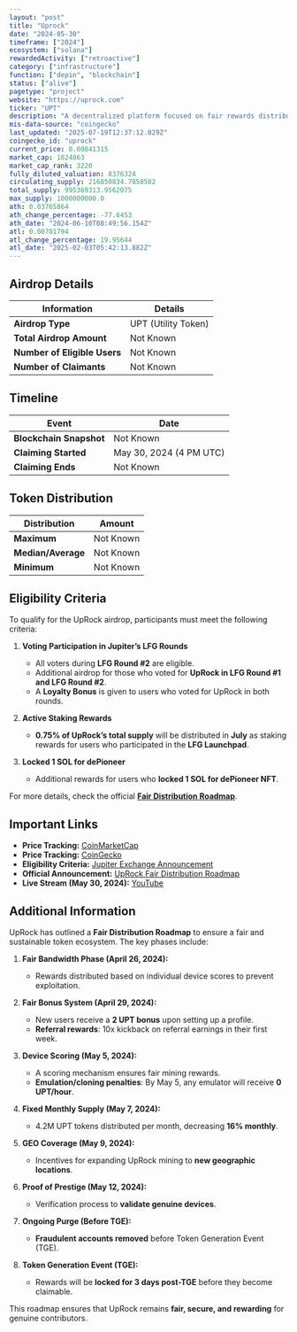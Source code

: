 ```yaml
---
layout: "post"
title: "Uprock"
date: "2024-05-30"
timeframe: ["2024"]
ecosystem: ["solana"]
rewardedActivity: ["retroactive"]
category: ["infrastructure"]
function: ["depin", "blockchain"]
status: ["alive"]
pagetype: "project"
website: "https://uprock.com"
ticker: "UPT"
description: "A decentralized platform focused on fair rewards distribution and user participation incentives."
mis-data-source: "coingecko"
last_updated: "2025-07-19T12:37:12.029Z"
coingecko_id: "uprock"
current_price: 0.00841315
market_cap: 1824863
market_cap_rank: 3220
fully_diluted_valuation: 8376324
circulating_supply: 216850834.7858582
total_supply: 995369313.9562075
max_supply: 1000000000.0
ath: 0.03765864
ath_change_percentage: -77.6453
ath_date: "2024-06-10T08:49:56.154Z"
atl: 0.00701794
atl_change_percentage: 19.95644
atl_date: "2025-02-03T05:42:13.882Z"
---
```


## Airdrop Details

| Information                  | Details             |
| ---------------------------- | ------------------- |
| **Airdrop Type**             | UPT (Utility Token) |
| **Total Airdrop Amount**     | Not Known           |
| **Number of Eligible Users** | Not Known           |
| **Number of Claimants**      | Not Known           |

## Timeline

| Event                   | Date                    |
| ----------------------- | ----------------------- |
| **Blockchain Snapshot** | Not Known               |
| **Claiming Started**    | May 30, 2024 (4 PM UTC) |
| **Claiming Ends**       | Not Known               |

## Token Distribution

| Distribution       | Amount    |
| ------------------ | --------- |
| **Maximum**        | Not Known |
| **Median/Average** | Not Known |
| **Minimum**        | Not Known |

## Eligibility Criteria

To qualify for the UpRock airdrop, participants must meet the following criteria:

1. **Voting Participation in Jupiter’s LFG Rounds**

   - All voters during **LFG Round #2** are eligible.
   - Additional airdrop for those who voted for **UpRock in LFG Round #1 and LFG Round #2**.
   - A **Loyalty Bonus** is given to users who voted for UpRock in both rounds.

2. **Active Staking Rewards**

   - **0.75% of UpRock’s total supply** will be distributed in **July** as staking rewards for users who participated in the **LFG Launchpad**.

3. **Locked 1 SOL for dePioneer**
   - Additional rewards for users who **locked 1 SOL for dePioneer NFT**.

For more details, check the official **[Fair Distribution Roadmap](https://uprock.com/blog/fair-distribution-roadmap)**.

## Important Links

- **Price Tracking:** [CoinMarketCap](https://coinmarketcap.com/currencies/uprock)
- **Price Tracking:** [CoinGecko](https://www.coingecko.com/en/coins/uprock)
- **Eligibility Criteria:** [Jupiter Exchange Announcement](https://x.com/JupiterExchange/status/1795136230797213904)
- **Official Announcement:** [UpRock Fair Distribution Roadmap](https://uprock.com/blog/fair-distribution-roadmap)
- **Live Stream (May 30, 2024):** [YouTube](http://youtube.com/@uprockcom)

## Additional Information

UpRock has outlined a **Fair Distribution Roadmap** to ensure a fair and sustainable token ecosystem. The key phases include:

1. **Fair Bandwidth Phase (April 26, 2024):**

   - Rewards distributed based on individual device scores to prevent exploitation.

2. **Fair Bonus System (April 29, 2024):**

   - New users receive a **2 UPT bonus** upon setting up a profile.
   - **Referral rewards**: 10x kickback on referral earnings in their first week.

3. **Device Scoring (May 5, 2024):**

   - A scoring mechanism ensures fair mining rewards.
   - **Emulation/cloning penalties**: By May 5, any emulator will receive **0 UPT/hour**.

4. **Fixed Monthly Supply (May 7, 2024):**

   - 4.2M UPT tokens distributed per month, decreasing **16% monthly**.

5. **GEO Coverage (May 9, 2024):**

   - Incentives for expanding UpRock mining to **new geographic locations**.

6. **Proof of Prestige (May 12, 2024):**

   - Verification process to **validate genuine devices**.

7. **Ongoing Purge (Before TGE):**

   - **Fraudulent accounts removed** before Token Generation Event (TGE).

8. **Token Generation Event (TGE):**
   - Rewards will be **locked for 3 days post-TGE** before they become claimable.

This roadmap ensures that UpRock remains **fair, secure, and rewarding** for genuine contributors.